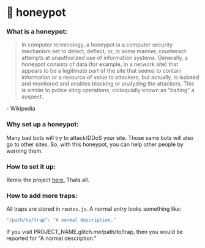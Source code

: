 # 🍯 honeypot

### What is a honeypot:
> In computer terminology, a honeypot is a computer security mechanism set to detect, deflect, or, in some manner, counteract attempts at unauthorized use of information systems. Generally, a honeypot consists of data (for example, in a network site) that appears to be a legitimate part of the site that seems to contain information or a resource of value to attackers, but actually, is isolated and monitored and enables blocking or analyzing the attackers. This is similar to police sting operations, colloquially known as "baiting" a suspect.

\- Wikipedia

### Why set up a honeypot:
Many bad bots will try to attack/DDoS your site. Those same bots will also go to other sites. So, with this honeypot, you can help other people by warning them.

### How to set it up:
Remix the project [here.](https://glitch.com/edit/#!/remix/honeypot) Thats all.

### How to add more traps:
All traps are stored in `routes.js`. A normal entry looks something like:
```jsx
"/path/to/trap": "A normal description."
```

If you visit PROJECT_NAME.glitch.me/path/to/trap, then you would be reported for "A normal description."